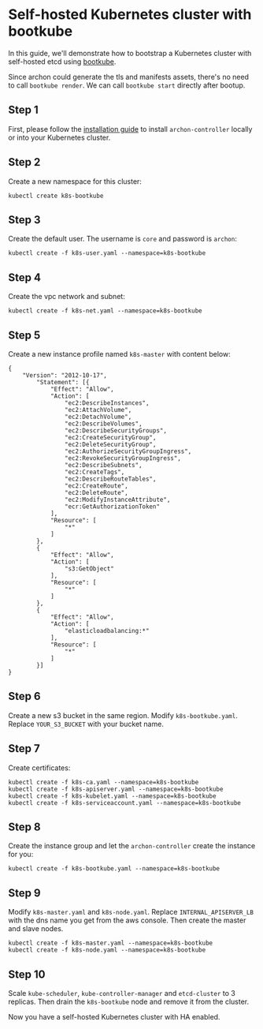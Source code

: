 Self-hosted Kubernetes cluster with bootkube
============================================

In this guide, we'll demonstrate how to bootstrap a Kubernetes cluster with
self-hosted etcd using [bootkube].

Since archon could generate the tls and manifests assets, there's no need to call `bootkube render`.
We can call `bootkube start` directly after bootup.

Step 1
------

First, please follow the [installation guide] to install `archon-controller`
locally or into your Kubernetes cluster.


Step 2
------

Create a new namespace for this cluster:

```
kubectl create k8s-bootkube
```

Step 3
------

Create the default user. The username is `core` and password is `archon`:

```
kubectl create -f k8s-user.yaml --namespace=k8s-bootkube
```

Step 4
------

Create the vpc network and subnet:

```
kubectl create -f k8s-net.yaml --namespace=k8s-bootkube
```

Step 5
------

Create a new instance profile named `k8s-master` with content below:

```
{
    "Version": "2012-10-17",
        "Statement": [{
            "Effect": "Allow",
            "Action": [
                "ec2:DescribeInstances",
                "ec2:AttachVolume",
                "ec2:DetachVolume",
                "ec2:DescribeVolumes",
                "ec2:DescribeSecurityGroups",
                "ec2:CreateSecurityGroup",
                "ec2:DeleteSecurityGroup",
                "ec2:AuthorizeSecurityGroupIngress",
                "ec2:RevokeSecurityGroupIngress",
                "ec2:DescribeSubnets",
                "ec2:CreateTags",
                "ec2:DescribeRouteTables",
                "ec2:CreateRoute",
                "ec2:DeleteRoute",
                "ec2:ModifyInstanceAttribute",
                "ecr:GetAuthorizationToken"
            ],
            "Resource": [
                "*"
            ]
        },
        {
            "Effect": "Allow",
            "Action": [
                "s3:GetObject"
            ],
            "Resource": [
                "*"
            ]
        },
        {
            "Effect": "Allow",
            "Action": [
                "elasticloadbalancing:*"
            ],
            "Resource": [
                "*"
            ]
        }]
}
```

Step 6
------

Create a new s3 bucket in the same region. Modify `k8s-bootkube.yaml`. Replace `YOUR_S3_BUCKET`
with your bucket name.


Step 7
------

Create certificates:

```
kubectl create -f k8s-ca.yaml --namespace=k8s-bootkube
kubectl create -f k8s-apiserver.yaml --namespace=k8s-bootkube
kubectl create -f k8s-kubelet.yaml --namespace=k8s-bootkube
kubectl create -f k8s-serviceaccount.yaml --namespace=k8s-bootkube
```

Step 8
------

Create the instance group and let the `archon-controller` create the instance for you:

```
kubectl create -f k8s-bootkube.yaml --namespace=k8s-bootkube
```

Step 9
------

Modify `k8s-master.yaml` and `k8s-node.yaml`. Replace `INTERNAL_APISERVER_LB` with the
dns name you get from the aws console. Then create the master and slave nodes.
```
kubectl create -f k8s-master.yaml --namespace=k8s-bootkube
kubectl create -f k8s-node.yaml --namespace=k8s-bootkube
```

Step 10
-------

Scale `kube-scheduler`, `kube-controller-manager` and `etcd-cluster` to 3 replicas. Then
drain the `k8s-bootkube` node and remove it from the cluster.

Now you have a self-hosted Kubernetes cluster with HA enabled.

[installation guide]: https://github.com/kubeup/archon#installation
[bootkube]: https://github.com/kubernetes-incubator/bootkube
